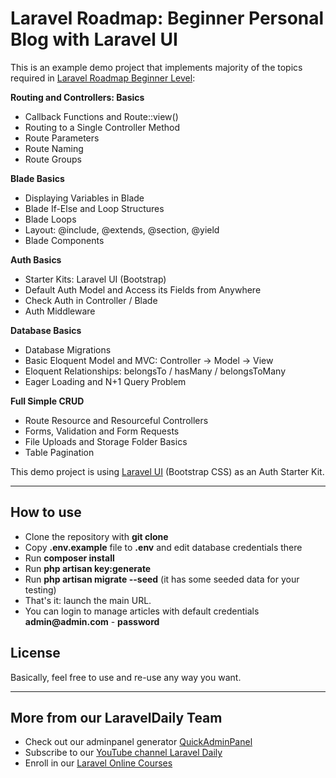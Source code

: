# Laravel Roadmap: Beginner Personal Blog with Laravel UI

This is an example demo project that implements majority of the topics required in [Laravel Roadmap Beginner Level](https://github.com/LaravelDaily/Laravel-Roadmap-Learning-Path):


**Routing and Controllers: Basics**	

- Callback Functions and Route::view()
- Routing to a Single Controller Method	
- Route Parameters
- Route Naming	
- Route Groups	


**Blade Basics**

- Displaying Variables in Blade
- Blade If-Else and Loop Structures
- Blade Loops
- Layout: @include, @extends, @section, @yield
- Blade Components


**Auth Basics**	

- Starter Kits: Laravel UI (Bootstrap)
- Default Auth Model and Access its Fields from Anywhere
- Check Auth in Controller / Blade
- Auth Middleware


**Database Basics**	

- Database Migrations
- Basic Eloquent Model and MVC: Controller -> Model -> View
- Eloquent Relationships: belongsTo / hasMany / belongsToMany
- Eager Loading and N+1 Query Problem


**Full Simple CRUD**	

- Route Resource and Resourceful Controllers
- Forms, Validation and Form Requests
- File Uploads and Storage Folder Basics
- Table Pagination


This demo project is using [Laravel UI](https://github.com/laravel/ui) (Bootstrap CSS) as an Auth Starter Kit.

---

## How to use

- Clone the repository with __git clone__
- Copy __.env.example__ file to __.env__ and edit database credentials there
- Run __composer install__
- Run __php artisan key:generate__
- Run __php artisan migrate --seed__ (it has some seeded data for your testing)
- That's it: launch the main URL.
- You can login to manage articles with default credentials __admin@admin.com__ - __password__

## License

Basically, feel free to use and re-use any way you want.

---

## More from our LaravelDaily Team

- Check out our adminpanel generator [QuickAdminPanel](https://quickadminpanel.com)
- Subscribe to our [YouTube channel Laravel Daily](https://www.youtube.com/channel/UCTuplgOBi6tJIlesIboymGA)
- Enroll in our [Laravel Online Courses](https://laraveldaily.teachable.com/)
